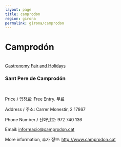 ```yaml
---
layout: page
title: camprodon
region: girona
permalink: girona/camprodon
---
```


# Camprodón
<br>
<a class="btn btn-info" href="gastronomy" role="button">Gastronomy</a>
<a class="btn btn-info" href="fair_and_holiday" role="button">Fair and Holidays</a>

### Sant Pere de Camprodón
<br>

Price / 입장료: Free Entry. 무료  

Address / 주소: Carrer Monestir, 2 17867  

Phone Number / 전화번호: 972 740 136  

Email: informacio@camprodon.cat  

More information, 추가 정보: <http://www.camprodon.cat>

<br><br><br><br>
